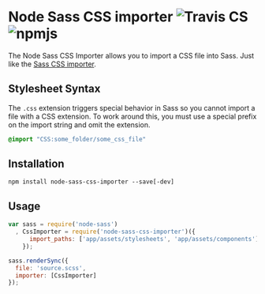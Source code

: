 # Node Sass CSS importer ![Travis CS](https://api.travis-ci.org/fetch/node-sass-css-importer.svg) ![npmjs](https://badge.fury.io/js/node-sass-css-importer.svg)

The Node Sass CSS Importer allows you to import a CSS file into Sass. Just like the [Sass CSS importer](https://github.com/chriseppstein/sass-css-importer).

## Stylesheet Syntax

The `.css` extension triggers special behavior in Sass so you cannot
import a file with a CSS extension. To work around this, you must use a
special prefix on the import string and omit the extension.

```scss
@import "CSS:some_folder/some_css_file"
```

## Installation

```
npm install node-sass-css-importer --save[-dev]
```

## Usage

```js
var sass = require('node-sass')
  , CssImporter = require('node-sass-css-importer')({
      import_paths: ['app/assets/stylesheets', 'app/assets/components']
    });

sass.renderSync({
  file: 'source.scss',
  importer: [CssImporter]
});

```
